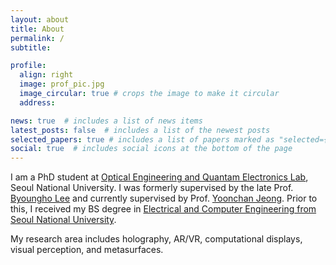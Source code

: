 ```yaml
---
layout: about
title: About
permalink: /
subtitle: 

profile:
  align: right
  image: prof_pic.jpg
  image_circular: true # crops the image to make it circular
  address: 

news: true  # includes a list of news items
latest_posts: false  # includes a list of the newest posts
selected_papers: true # includes a list of papers marked as "selected={true}"
social: true  # includes social icons at the bottom of the page
---
```

I am a PhD student at [Optical Engineering and Quantam Electronics Lab](http://oeqelab.snu.ac.kr/), Seoul National University. 
I was formerly supervised by the late Prof. [Byoungho Lee](http://oeqelab.snu.ac.kr/PROF) and currently supervised by Prof. [Yoonchan Jeong](https://laser.snu.ac.kr/members/professor). 
Prior to this, I received my BS degree in [Electrical and Computer Engineering from Seoul National University](http://ee.snu.ac.kr/en).

My research area includes holography, AR/VR, computational displays, visual perception, and metasurfaces.